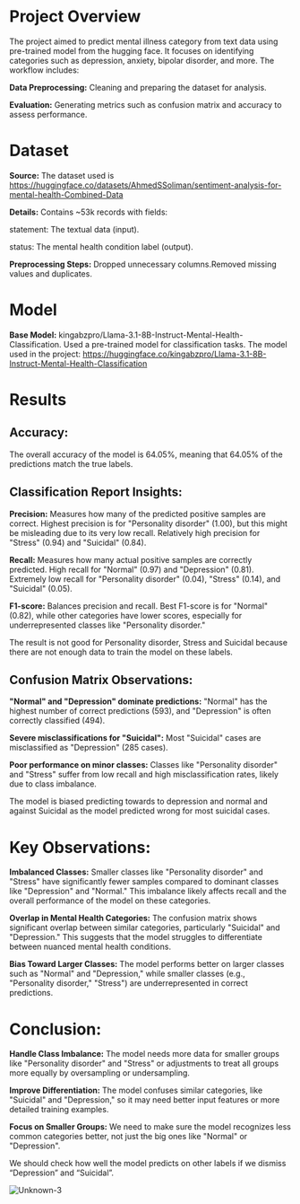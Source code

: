 
# Project Overview

The project aimed to predict mental illness category from text data using pre-trained model from the hugging face. It focuses on identifying categories such as depression, anxiety, bipolar disorder, and more.
The workflow includes:

**Data Preprocessing:** Cleaning and preparing the dataset for analysis.

**Evaluation:** Generating metrics such as confusion matrix and accuracy to assess performance.


# Dataset

**Source:** The dataset used is https://huggingface.co/datasets/AhmedSSoliman/sentiment-analysis-for-mental-health-Combined-Data

**Details:** Contains ~53k records with fields:

statement: The textual data (input).

status: The mental health condition label (output).

**Preprocessing Steps:** Dropped unnecessary columns.Removed missing values and duplicates.

# Model

**Base Model:** kingabzpro/Llama-3.1-8B-Instruct-Mental-Health-Classification.
 Used a pre-trained model for classification tasks. The model used in the project: https://huggingface.co/kingabzpro/Llama-3.1-8B-Instruct-Mental-Health-Classification

# Results

## Accuracy:

The overall accuracy of the model is 64.05%, meaning that 64.05% of the predictions match the true labels.

## Classification Report Insights:

**Precision:** Measures how many of the predicted positive samples are correct.
Highest precision is for "Personality disorder" (1.00), but this might be misleading due to its very low recall.
Relatively high precision for "Stress" (0.94) and "Suicidal" (0.84).

**Recall:** Measures how many actual positive samples are correctly predicted.
High recall for "Normal" (0.97) and "Depression" (0.81).
Extremely low recall for "Personality disorder" (0.04), "Stress" (0.14), and "Suicidal" (0.05).

**F1-score:** Balances precision and recall.
Best F1-score is for "Normal" (0.82), while other categories have lower scores, especially for underrepresented classes like "Personality disorder."

The result is not good for Personality disorder, Stress and Suicidal because there are not enough data to train the model on these labels.

## Confusion Matrix Observations:

**"Normal" and "Depression" dominate predictions:** "Normal" has the highest number of correct predictions (593), and "Depression" is often correctly classified (494).

**Severe misclassifications for "Suicidal":** Most "Suicidal" cases are misclassified as "Depression" (285 cases).

**Poor performance on minor classes:** Classes like "Personality disorder" and "Stress" suffer from low recall and high misclassification rates, likely due to class imbalance.

The model is biased predicting towards to depression and normal and against Suicidal as the model predicted wrong for most suicidal cases.

# Key Observations:

**Imbalanced Classes:**
Smaller classes like "Personality disorder" and "Stress" have significantly fewer samples compared to dominant classes like "Depression" and "Normal." This imbalance likely affects recall and the overall performance of the model on these categories.

**Overlap in Mental Health Categories:**
The confusion matrix shows significant overlap between similar categories, particularly "Suicidal" and "Depression." This suggests that the model struggles to differentiate between nuanced mental health conditions.

**Bias Toward Larger Classes:**
The model performs better on larger classes such as "Normal" and "Depression," while smaller classes (e.g., "Personality disorder," "Stress") are underrepresented in correct predictions.


# Conclusion:

**Handle Class Imbalance:** The model needs more data for smaller groups like "Personality disorder" and "Stress" or adjustments to treat all groups more equally by oversampling or undersampling.

**Improve Differentiation:** The model confuses similar categories, like "Suicidal" and "Depression," so it may need better input features or more detailed training examples.

**Focus on Smaller Groups:** We need to make sure the model recognizes less common categories better, not just the big ones like "Normal" or "Depression".

We should check how well the model predicts on other labels if we dismiss “Depression” and “Suicidal”.

![Unknown-3](https://github.com/user-attachments/assets/d0d4c85a-0ef2-4015-8ef9-4d5278939d46)

